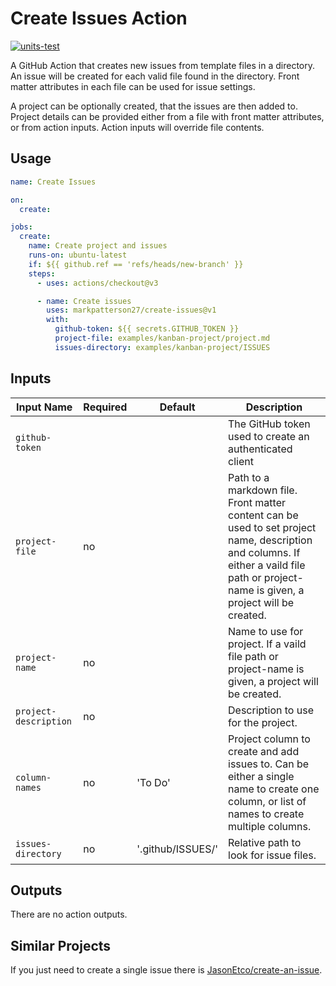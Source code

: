 # Create Issues Action

[![units-test](https://github.com/markpatterson27/create-issues/actions/workflows/test.yml/badge.svg)](https://github.com/markpatterson27/create-issues/actions/workflows/test.yml)

A GitHub Action that creates new issues from template files in a directory. An issue will be created for each valid file found in the directory. Front matter attributes in each file can be used for issue settings.

A project can be optionally created, that the issues are then added to. Project details can be provided either from a file with front matter attributes, or from action inputs. Action inputs will override file contents.

## Usage

```yaml
name: Create Issues

on:
  create:

jobs:
  create:
    name: Create project and issues
    runs-on: ubuntu-latest
    if: ${{ github.ref == 'refs/heads/new-branch' }}
    steps:
      - uses: actions/checkout@v3

      - name: Create issues
        uses: markpatterson27/create-issues@v1
        with:
          github-token: ${{ secrets.GITHUB_TOKEN }}
          project-file: examples/kanban-project/project.md
          issues-directory: examples/kanban-project/ISSUES

```

## Inputs

| Input Name | Required | Default | Description |
|---|---|---|---|
| `github-token` |  |  | The GitHub token used to create an authenticated client |
| `project-file` | no |  | Path to a markdown file. Front matter content can be used to set project name, description and columns. If either a vaild file path or project-name is given, a project will be created. |
| `project-name` | no |  | Name to use for project. If a vaild file path or project-name is given, a project will be created. |
| `project-description` | no |  | Description to use for the project. |
| `column-names` | no | 'To Do' | Project column to create and add issues to. Can be either a single name to create one column, or list of names to create multiple columns. |
| `issues-directory` | no | '.github/ISSUES/' | Relative path to look for issue files. |

## Outputs

There are no action outputs.

## Similar Projects

If you just need to create a single issue there is [JasonEtco/create-an-issue](https://github.com/JasonEtco/create-an-issue).
